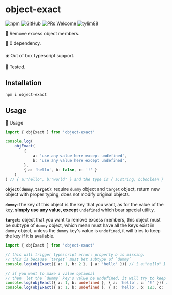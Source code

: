 # object-exact

[![npm](https://img.shields.io/npm/v/object-exact)](https://www.npmjs.com/package/object-exact) [![GitHub](https://img.shields.io/github/license/tylim88/object-exact)](https://github.com/tylim88/object-exact/blob/master/LICENSE) [![PRs Welcome](https://img.shields.io/badge/PRs-welcome-brightgreen.svg?style=flat-square)](https://github.com/tylim88/object-exact/pulls) [![tylim88](https://circleci.com/gh/tylim88/object-exact.svg?style=shield)](<[LINK](https://github.com/tylim88/object-exact#object-exact)>)

🐤 Remove excess object members.

🥰 0 dependency.

⛲️ Out of box typescript support.

🦺 Tested.

## Installation

```bash
npm i object-exact
```

## Usage

🎵 Usage

```ts
import { objExact } from 'object-exact'

console.log(
	objExact(
		{
			a: 'use any value here except undefined',
			b: 'use any value here except undefined',
		},
		{ a: 'hello', b: false, c: '!' }
	)
) // { a:"hello", b:"world" } and the type is { a:string, b:boolean }
```

**`object(dummy,target)`**: require `dummy` object and `target` object, return new object with proper typing, does not modify original objects.

**`dummy`**: the key of this object is the key that you want, as for the value of the key, **simply use any value, except** `undefined` which bear special utility.

**`target`**: object that you want to remove excess members, this object must be subtype of `dummy` object, which mean must have all the keys exist in `dummy` object, unless the `dummy` key's value is `undefined`, it will tries to keep the key if it is available.

```ts
import { objExact } from 'object-exact'

// this will trigger typescript error: property b is missing.
// this is because `target` must bet subtype of `dummy`
console.log(objExact({ a: 1, b: 2 }, { a: 'hello' })) // { a:"hello" } and the type is { a: unknown, b: unknown }

// if you want to make a value optional
// then  let the `dummy` key's value be undefined, it will try to keep the key if it is available in `target`
console.log(objExact({ a: 1, b: undefined }, { a: 'hello', c: '!' })) // { a:"hello" } and the type is {a: string}
console.log(objExact({ a: 1, b: undefined }, { a: 'hello', b: 123, c: '!' })) // { a:"hello", b:123 } and the type is {a: string, b: number}
```
